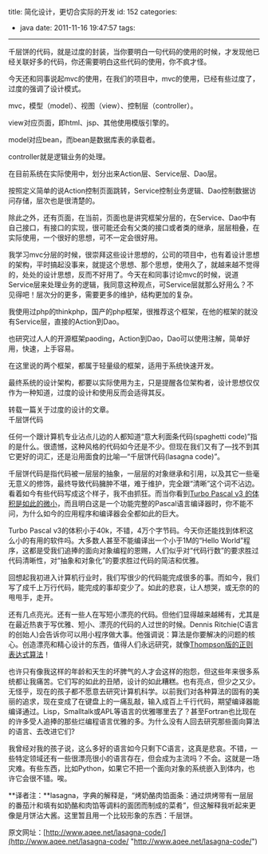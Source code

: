 title: 简化设计，更切合实际的开发
id: 152
categories:
  - java
date: 2011-11-16 19:47:57
tags:
---

千层饼的代码，就是过度的封装，当你要明白一句代码的使用的时候，才发现他已经关联好多的代码，你还需要明白这些代码的使用，你不疯才怪。

今天还和同事说起mvc的使用，在我们的项目中，mvc的使用，已经有些过度了，过度的强调了设计模式。

mvc，模型（model）、视图（view）、控制层（controller）。

view对应页面，即html、jsp、其他使用模版引擎的。

model对应bean，而bean是数据库表的承载者。

controller就是逻辑业务的处理。

在目前系统在实际使用中，划分出来Action层、Service层、Dao层。

按照定义简单的说Action控制页面跳转，Service控制业务逻辑、Dao控制数据访问存储，层次也是很清楚的。

除此之外，还有页面，在当前，页面也是讲究框架分层的，在Service、Dao中有自己接口，有接口的实现，很可能还会有父类的接口或者类的继承，层层相叠，在实际使用，一个很好的思想，可不一定会很好用。

我学习mvc分层的时候，很崇拜这些设计思想的，公司的项目中，也有着设计思想的架构，平时搞起没事来，就提这个思想、那个思想，使用久了，就越来越不觉得的，处处的设计思想，反而不好用了。今天在和同事讨论mvc的时候，说道Service层来处理业务的逻辑，我同意这种观点，可Service层就那么好用么？不见得吧！层次分的更多，需要更多的维护，结构更加的复杂。

我使用过php的thinkphp，国产的php框架，很推荐这个框架，在他的框架的就没有Service层，直接的Action到Dao。

也研究过人人的开源框架paoding，Action到Dao，Dao可以使用注解，简单好用，快速，上手容易。

在这里说的两个框架，都属于轻量级的框架，适用于系统快速开发。

最终系统的设计架构，都要以实际使用为主，只是提醒各位架构者，设计思想仅仅作为一种知道，过度的设计和使用反而会适得其反。

转载一篇关于过度的设计的文章。 
</br>千层饼代码

 任何一个跟计算机专业沾点儿边的人都知道“意大利面条代码(spaghetti code)”指的是什么。很遗憾，这种风格的代码如今还是不少。但现在我们又有了—找不到其它更好的词汇，还是沿用面食的比喻—“千层饼代码(lasagna code)”。

 千层饼代码是指代码被一层层的抽象，一层层的对象继承和引用，以及其它一些毫无意义的修饰，最终导致代码臃肿不堪，难于维护，完全跟“清晰”这个词不沾边。看着如今有些代码写成这个样子，我不由抓狂。而当你看到[Turbo Pascal v3 的体积是如此的微小](http://prog21.dadgum.com/116.html)，而且明白这是一个功能完整的Pascal语言编译器时，你不能不问，为什么如今的应用程序和编译器会全都如此的巨大。

 Turbo Pascal v3的体积小于40k，不错，4万个字节码。今天你还能找到体积这么小的有用的软件吗。大多数人甚至不能编译出一个小于1M的“Hello World”程序，这都是受我们追捧的面向对象编程的恩赐，人们似乎对“代码行数”的要求胜过代码清晰性，对“抽象和对象化”的要求胜过代码的简洁和优雅。

 回想起我初进入计算机行业时，我们写很少的代码能完成很多的事。而如今，我们写了成千上万行代码，能完成的事却变少了。如此的悲哀，让人想哭，或无奈的的甩甩手，走开。

 还有几点亮光。还有一些人在写短小漂亮的代码。但他们显得越来越稀有，尤其是在最近热衷于写优雅、短小、漂亮的代码的人过世的时候。Dennis Ritchie(C语言的创始人)会告诉你可以用小程序做大事。他强调说：算法是你要解决的问题的核心。创造漂亮和精心设计的东西，值得人们永远研究，就像[Thompson版的正则表达式算法](http://swtch.com/%7Ersc/regexp/regexp2.html)！

 也许只有像我这样的年龄和天生的坏脾气的人才会这样的抱怨，但这些年来很多系统都让我痛苦。它们写的如此的丑陋，设计的如此糟糕。也有亮点，但少之又少。无怪乎，现在的孩子都不愿意去研究计算机科学。以前我们对各种算法的固有的美丽的追求，现在变成了在键盘上的一痛乱敲，输入成百上千行代码，期望编译器能编译通过。Lisp，Smalltalk或APL等语言的优雅哪里去了？甚至Fortran也比现在的许多受人追捧的那些烂编程语言优雅的多。为什么没有人回去研究那些面向算法的语言、去改进它们?

 我曾经对我的孩子说，这么多好的语言如今只剩下C语言，这真是悲哀。不错，一些特定领域还有一些很漂亮很小的语言存在，但会成为主流吗？不会。这就是一场灾难。有些东西，比如Python，如果它不把一个面向对象的系统嵌入到体内，也许它会很不错。唉。

**译者注：**lasagna，字典的解释是，“烤奶酪肉馅面条：通过烘烤带有一层层的番茄汁和填有如奶酪和肉馅等调料的面团而制成的菜肴”，但这解释我听起来更像是月饼沾大酱。这里暂且用一个比较形象的东西：千层饼。

原文网址：[http://www.aqee.net/lasagna-code/](http://www.aqee.net/lasagna-code/ "http://www.aqee.net/lasagna-code/")